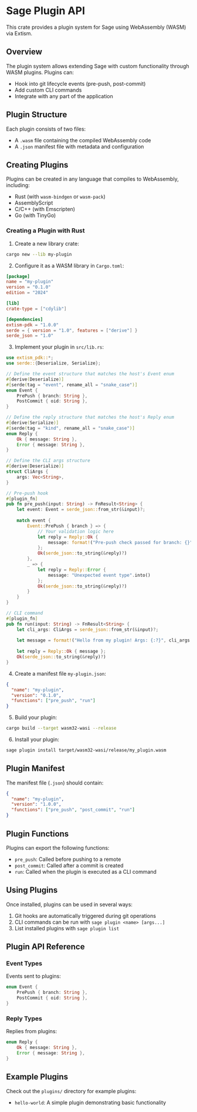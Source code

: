 # Sage Plugin API

This crate provides a plugin system for Sage using WebAssembly (WASM) via Extism.

## Overview

The plugin system allows extending Sage with custom functionality through WASM plugins.
Plugins can:

- Hook into git lifecycle events (pre-push, post-commit)
- Add custom CLI commands
- Integrate with any part of the application

## Plugin Structure

Each plugin consists of two files:
- A `.wasm` file containing the compiled WebAssembly code
- A `.json` manifest file with metadata and configuration

## Creating Plugins

Plugins can be created in any language that compiles to WebAssembly, including:
- Rust (with `wasm-bindgen` or `wasm-pack`)
- AssemblyScript
- C/C++ (with Emscripten)
- Go (with TinyGo)

### Creating a Plugin with Rust

1. Create a new library crate:

```bash
cargo new --lib my-plugin
```

2. Configure it as a WASM library in `Cargo.toml`:

```toml
[package]
name = "my-plugin"
version = "0.1.0"
edition = "2024"

[lib]
crate-type = ["cdylib"]

[dependencies]
extism-pdk = "1.0.0"
serde = { version = "1.0", features = ["derive"] }
serde_json = "1.0"
```

3. Implement your plugin in `src/lib.rs`:

```rust
use extism_pdk::*;
use serde::{Deserialize, Serialize};

// Define the event structure that matches the host's Event enum
#[derive(Deserialize)]
#[serde(tag = "event", rename_all = "snake_case")]
enum Event {
    PrePush { branch: String },
    PostCommit { oid: String },
}

// Define the reply structure that matches the host's Reply enum
#[derive(Serialize)]
#[serde(tag = "kind", rename_all = "snake_case")]
enum Reply {
    Ok { message: String },
    Error { message: String },
}

// Define the CLI args structure
#[derive(Deserialize)]
struct CliArgs {
    args: Vec<String>,
}

// Pre-push hook
#[plugin_fn]
pub fn pre_push(input: String) -> FnResult<String> {
    let event: Event = serde_json::from_str(&input)?;
    
    match event {
        Event::PrePush { branch } => {
            // Your validation logic here
            let reply = Reply::Ok { 
                message: format!("Pre-push check passed for branch: {}", branch) 
            };
            Ok(serde_json::to_string(&reply)?)
        },
        _ => {
            let reply = Reply::Error { 
                message: "Unexpected event type".into() 
            };
            Ok(serde_json::to_string(&reply)?)
        }
    }
}

// CLI command
#[plugin_fn]
pub fn run(input: String) -> FnResult<String> {
    let cli_args: CliArgs = serde_json::from_str(&input)?;
    
    let message = format!("Hello from my plugin! Args: {:?}", cli_args.args);
    
    let reply = Reply::Ok { message };
    Ok(serde_json::to_string(&reply)?)
}
```

4. Create a manifest file `my-plugin.json`:

```json
{
  "name": "my-plugin",
  "version": "0.1.0",
  "functions": ["pre_push", "run"]
}
```

5. Build your plugin:

```bash
cargo build --target wasm32-wasi --release
```

6. Install your plugin:

```bash
sage plugin install target/wasm32-wasi/release/my_plugin.wasm
```

## Plugin Manifest

The manifest file (`.json`) should contain:

```json
{
  "name": "my-plugin",
  "version": "1.0.0",
  "functions": ["pre_push", "post_commit", "run"]
}
```

## Plugin Functions

Plugins can export the following functions:

- `pre_push`: Called before pushing to a remote
- `post_commit`: Called after a commit is created
- `run`: Called when the plugin is executed as a CLI command

## Using Plugins

Once installed, plugins can be used in several ways:

1. Git hooks are automatically triggered during git operations
2. CLI commands can be run with `sage plugin <name> [args...]`
3. List installed plugins with `sage plugin list`

## Plugin API Reference

### Event Types

Events sent to plugins:

```rust
enum Event {
    PrePush { branch: String },
    PostCommit { oid: String },
}
```

### Reply Types

Replies from plugins:

```rust
enum Reply {
    Ok { message: String },
    Error { message: String },
}
```

## Example Plugins

Check out the `plugins/` directory for example plugins:

- `hello-world`: A simple plugin demonstrating basic functionality
